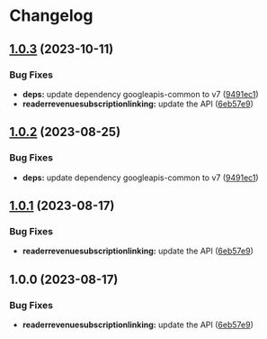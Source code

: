 # Changelog

## [1.0.3](https://github.com/googleapis/google-api-nodejs-client/compare/readerrevenuesubscriptionlinking-v1.0.2...readerrevenuesubscriptionlinking-v1.0.3) (2023-10-11)


### Bug Fixes

* **deps:** update dependency googleapis-common to v7 ([9491ec1](https://github.com/googleapis/google-api-nodejs-client/commit/9491ec1cdc3c413e7d73edcfcd59cf5c28a7c855))
* **readerrevenuesubscriptionlinking:** update the API ([6eb57e9](https://github.com/googleapis/google-api-nodejs-client/commit/6eb57e9d2f064c55eade9ced36583a7f03c007df))

## [1.0.2](https://github.com/googleapis/google-api-nodejs-client/compare/readerrevenuesubscriptionlinking-v1.0.1...readerrevenuesubscriptionlinking-v1.0.2) (2023-08-25)


### Bug Fixes

* **deps:** update dependency googleapis-common to v7 ([9491ec1](https://github.com/googleapis/google-api-nodejs-client/commit/9491ec1cdc3c413e7d73edcfcd59cf5c28a7c855))

## [1.0.1](https://github.com/googleapis/google-api-nodejs-client/compare/readerrevenuesubscriptionlinking-v1.0.0...readerrevenuesubscriptionlinking-v1.0.1) (2023-08-17)


### Bug Fixes

* **readerrevenuesubscriptionlinking:** update the API ([6eb57e9](https://github.com/googleapis/google-api-nodejs-client/commit/6eb57e9d2f064c55eade9ced36583a7f03c007df))

## 1.0.0 (2023-08-17)


### Bug Fixes

* **readerrevenuesubscriptionlinking:** update the API ([6eb57e9](https://github.com/googleapis/google-api-nodejs-client/commit/6eb57e9d2f064c55eade9ced36583a7f03c007df))
